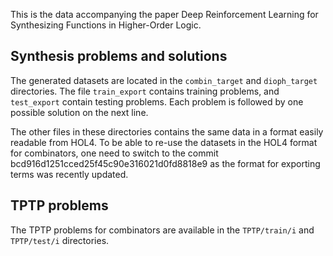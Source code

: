 This is the data accompanying the paper
Deep Reinforcement Learning for Synthesizing Functions in Higher-Order Logic.

## Synthesis problems and solutions

The generated datasets are located in the ``combin_target`` and ``dioph_target`` directories.
The file ``train_export`` contains training problems, and ``test_export`` contain
testing problems.
Each problem is followed by one possible solution on the next line.

The other files in these directories contains the same data in a format easily 
readable from HOL4. 
To be able to re-use the datasets in the HOL4 format for combinators, one need 
to switch to the commit bcd916d1251cced25f45c90e316021d0fd8818e9 as the format 
for exporting terms was recently updated.

## TPTP problems

The TPTP problems for combinators are available in the ``TPTP/train/i`` and 
``TPTP/test/i`` directories.
